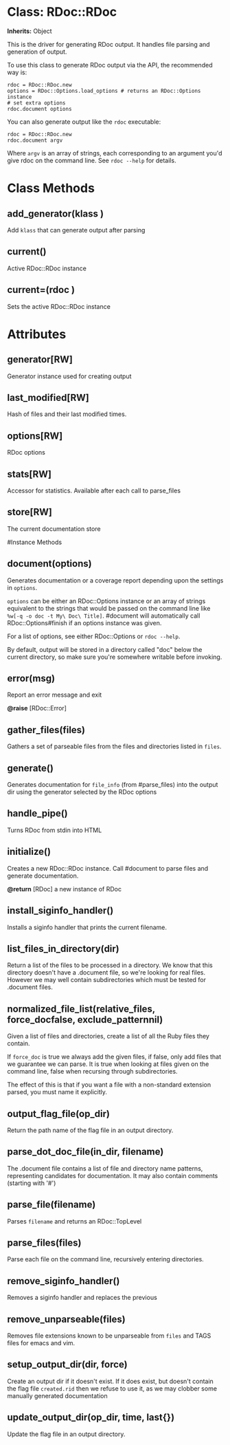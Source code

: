 # Class: RDoc::RDoc
**Inherits:** Object
    

This is the driver for generating RDoc output.  It handles file parsing and
generation of output.

To use this class to generate RDoc output via the API, the recommended way is:

    rdoc = RDoc::RDoc.new
    options = RDoc::Options.load_options # returns an RDoc::Options instance
    # set extra options
    rdoc.document options

You can also generate output like the `rdoc` executable:

    rdoc = RDoc::RDoc.new
    rdoc.document argv

Where `argv` is an array of strings, each corresponding to an argument you'd
give rdoc on the command line.  See `rdoc --help` for details.


# Class Methods
## add_generator(klass ) [](#method-c-add_generator)
Add `klass` that can generate output after parsing
## current() [](#method-c-current)
Active RDoc::RDoc instance
## current=(rdoc ) [](#method-c-current=)
Sets the active RDoc::RDoc instance
# Attributes
## generator[RW] [](#attribute-i-generator)
Generator instance used for creating output

## last_modified[RW] [](#attribute-i-last_modified)
Hash of files and their last modified times.

## options[RW] [](#attribute-i-options)
RDoc options

## stats[RW] [](#attribute-i-stats)
Accessor for statistics.  Available after each call to parse_files

## store[RW] [](#attribute-i-store)
The current documentation store


#Instance Methods
## document(options) [](#method-i-document)
Generates documentation or a coverage report depending upon the settings in
`options`.

`options` can be either an RDoc::Options instance or an array of strings
equivalent to the strings that would be passed on the command line like `%w[-q
-o doc -t My\ Doc\ Title]`.  #document will automatically call
RDoc::Options#finish if an options instance was given.

For a list of options, see either RDoc::Options or `rdoc --help`.

By default, output will be stored in a directory called "doc" below the
current directory, so make sure you're somewhere writable before invoking.

## error(msg) [](#method-i-error)
Report an error message and exit

**@raise** [RDoc::Error] 

## gather_files(files) [](#method-i-gather_files)
Gathers a set of parseable files from the files and directories listed in
`files`.

## generate() [](#method-i-generate)
Generates documentation for `file_info` (from #parse_files) into the output
dir using the generator selected by the RDoc options

## handle_pipe() [](#method-i-handle_pipe)
Turns RDoc from stdin into HTML

## initialize() [](#method-i-initialize)
Creates a new RDoc::RDoc instance.  Call #document to parse files and generate
documentation.

**@return** [RDoc] a new instance of RDoc

## install_siginfo_handler() [](#method-i-install_siginfo_handler)
Installs a siginfo handler that prints the current filename.

## list_files_in_directory(dir) [](#method-i-list_files_in_directory)
Return a list of the files to be processed in a directory. We know that this
directory doesn't have a .document file, so we're looking for real files.
However we may well contain subdirectories which must be tested for .document
files.

## normalized_file_list(relative_files, force_docfalse, exclude_patternnil) [](#method-i-normalized_file_list)
Given a list of files and directories, create a list of all the Ruby files
they contain.

If `force_doc` is true we always add the given files, if false, only add files
that we guarantee we can parse.  It is true when looking at files given on the
command line, false when recursing through subdirectories.

The effect of this is that if you want a file with a non-standard extension
parsed, you must name it explicitly.

## output_flag_file(op_dir) [](#method-i-output_flag_file)
Return the path name of the flag file in an output directory.

## parse_dot_doc_file(in_dir, filename) [](#method-i-parse_dot_doc_file)
The .document file contains a list of file and directory name patterns,
representing candidates for documentation. It may also contain comments
(starting with '#')

## parse_file(filename) [](#method-i-parse_file)
Parses `filename` and returns an RDoc::TopLevel

## parse_files(files) [](#method-i-parse_files)
Parse each file on the command line, recursively entering directories.

## remove_siginfo_handler() [](#method-i-remove_siginfo_handler)
Removes a siginfo handler and replaces the previous

## remove_unparseable(files) [](#method-i-remove_unparseable)
Removes file extensions known to be unparseable from `files` and TAGS files
for emacs and vim.

## setup_output_dir(dir, force) [](#method-i-setup_output_dir)
Create an output dir if it doesn't exist. If it does exist, but doesn't
contain the flag file `created.rid` then we refuse to use it, as we may
clobber some manually generated documentation

## update_output_dir(op_dir, time, last{}) [](#method-i-update_output_dir)
Update the flag file in an output directory.


